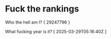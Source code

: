 # Fuck the rankings

Who the hell am I?
{ 29247796 }

What fucking year is it?
[ 2025-03-29T05:16:40Z ]
